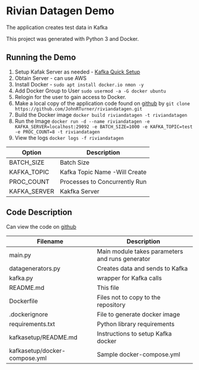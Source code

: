 # Rivian Datagen Demo

The application creates test data in Kafka

This project was generated with Python 3 and Docker.


## Running the Demo
1. Setup Kafak Server as needed - [Kafka Quick Setup][kafkasetup]
1. Obtain Server - can use AWS
1. Install Docker - `sudo apt install docker.io nmon -y`
1. Add Docker Group to User `sudo usermod -a -G docker ubuntu`
1. Relogin for the user to gain access to Docker.
1. Make a local copy of the application code found on [github][github] by `git clone https://github.com/JohnRTurner/riviandatagen.git`
1. Build the Docker image `docker build riviandatagen -t riviandatagen`
1. Run the Image `docker run -d --name riviandatagen -e KAFKA_SERVER=localhost:29092 -e BATCH_SIZE=1000 -e KAFKA_TOPIC=test -e PROC_COUNT=8 -t riviandatagen`
1. View the logs `docker logs -f riviandatagen`


| Option       | Description                   |
|--------------|-------------------------------|
| BATCH_SIZE   | Batch Size                    | 
| KAFKA_TOPIC  | Kafka Topic Name -Will Create |
| PROC_COUNT   | Processes to Concurrently Run |
| KAFKA_SERVER | Kakfka Server                 |         




## Code Description
Can view the code on [github][github]

| Filename                      | Description                                     | 
|-------------------------------|-------------------------------------------------|
| main.py                       | Main module takes parameters and runs generator |
| datagenerators.py             | Creates data and sends to Kafka                 |
| kafka.py                      | wrapper for Kafka calls                         |
| README.md                     | This file                                       |
| Dockerfile                    | Files not to copy to the repository             |
| .dockerignore                 | File to generate docker image                   |
| requirements.txt              | Python library requirements                     |
| kafkasetup/README.md          | Instructions to setup Kafka docker              |
| kafkasetup/docker-compose.yml | Sample docker-compose.yml                       |


[try-free]: https://www.singlestore.com/try-free/
[portal]: https://portal.singlestore.com/
[github]: https://github.com/JohnRTurner/oltpnodejs
[kafkasetup]: kafkasetup/README.md